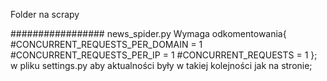 Folder na scrapy



#################
news_spider.py
Wymaga odkomentowania{
#CONCURRENT_REQUESTS_PER_DOMAIN = 1
#CONCURRENT_REQUESTS_PER_IP = 1
#CONCURRENT_REQUESTS = 1
};
w pliku settings.py aby aktualności były w takiej kolejności jak na stronie;
